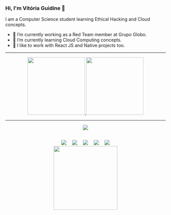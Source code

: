 ### Hi, I'm Vitória Guidine 👋
I am a Computer Science student learning Ethical Hacking and Cloud concepts.  
- 🔭 I’m currently working as a Red Team member at Grupo Globo.  
- 🌱 I’m currently learning Cloud Computing concepts.  
- 🤝 I like to work with React JS and Native projects too.  

***

<div align="center">
  <a href="https://github.com/vitoriaguidines">
  <img height="180em" src="https://github-readme-stats.vercel.app/api?username=vitoriaguidines&show_icons=true\&theme=radical&include_all_commits=true"/>
  <img height="180em" src="https://github-readme-stats.vercel.app/api/top-langs/?username=vitoriaguidines&layout=compact&langs_count=7&theme=radical"/>
</div>

***

<p align="center">
  <a href="https://skillicons.dev">
    <img src="https://skillicons.dev/icons?i=linux,arch,kali,git,react,javascript,typescript,docker,postgres,py,bootstrap,jquery" />
  </a>
</p>

<br/>

<div align="center">
<a href="mailto:vitoriaguidine@id.uff.br" target="_blank"><img src="https://img.shields.io/badge/-Gmail-%23333?style=for-the-badge&logo=gmail&logoColor=white" target="_blank"></a>&emsp;
<a href="https://www.instagram.com/badideame/" target="_blank"><img src="https://img.shields.io/badge/-Instagram-%23E4405F?style=for-the-badge&logo=instagram&logoColor=white" target="_blank"></a>&emsp;
<a href="https://www.linkedin.com/in/vitória-guidine/" target="_blank"><img src="https://img.shields.io/badge/-LinkedIn-%230077B5?style=for-the-badge&logo=linkedin&logoColor=white" target="_blank"></a>&emsp;
<a href="https://tryhackme.com/p/sh0ri" target="_blank"><img src="https://img.shields.io/badge/-TryHackMe-%23212C42?style=for-the-badge&logo=tryhackme&logoColor=white" target="_blank"></a>&emsp;
<a href="https://app.hackthebox.com/shori" target="_blank"><img src="https://img.shields.io/badge/HackTheBox-111927?style=for-the-badge&logo=Hack%20The%20Box&logoColor=9FEF00" target="_blank"></a>
</div>

<div align="center">
  <img height="200" src="https://fc09.deviantart.net/fs70/f/2014/170/3/0/_f2u_persona____00__fool_by_shittychan-d7jr6zd.gif"  />
</div>

###
